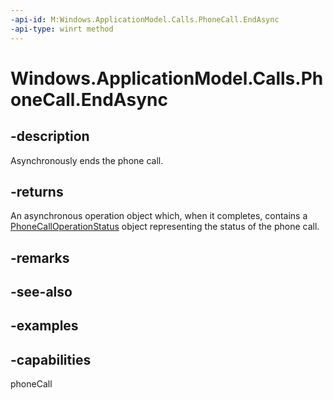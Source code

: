 ```yaml
---
-api-id: M:Windows.ApplicationModel.Calls.PhoneCall.EndAsync
-api-type: winrt method
---
```


# Windows.ApplicationModel.Calls.PhoneCall.EndAsync

<!--
public Windows.Foundation.IAsyncOperation<Windows.ApplicationModel.Calls.PhoneCallOperationStatus> EndAsync ();
-->

## -description

Asynchronously ends the phone call.

## -returns

An asynchronous operation object which, when it completes, contains a [PhoneCallOperationStatus](phonecalloperationstatus) object representing the status of the phone call.

## -remarks

## -see-also

## -examples

## -capabilities
phoneCall

